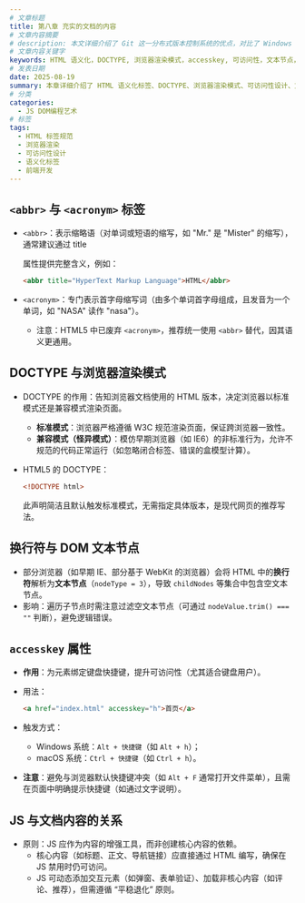 ```yaml
---
# 文章标题
title: 第八章 充实的文档的内容
# 文章内容摘要
# description: 本文详细介绍了 Git 这一分布式版本控制系统的优点，对比了 Windows 与 macOS/Linux 系统下的常用命令，讲解了 vim 操作模式及常用命令，还阐述了 Git 的基本配置、特定项目配置和命令缩写设置等内容。
# 文章内容关键字
keywords: HTML 语义化，DOCTYPE, 浏览器渲染模式，accesskey, 可访问性，文本节点，abbr 标签
# 发表日期
date: 2025-08-19
summary: 本章详细介绍了 HTML 语义化标签、DOCTYPE、浏览器渲染模式、可访问性设计、文本节点、`<abbr>` 标签等概念，帮助读者更好地理解和使用 HTML。
# 分类
categories:
  - JS DOM编程艺术
# 标签
tags:
  - HTML 标签规范
  - 浏览器渲染
  - 可访问性设计
  - 语义化标签
  - 前端开发
---
```


## `<abbr>` 与 `<acronym>` 标签

- `<abbr>`：表示缩略语（对单词或短语的缩写，如 "Mr." 是 "Mister" 的缩写），通常建议通过 title

  属性提供完整含义，例如：

  ```html
  <abbr title="HyperText Markup Language">HTML</abbr>
  ```

- `<acronym>`：专门表示首字母缩写词（由多个单词首字母组成，且发音为一个单词，如 "NASA" 读作 "nasa"）。

  - 注意：HTML5 中已废弃 `<acronym>`，推荐统一使用 `<abbr>` 替代，因其语义更通用。

## DOCTYPE 与浏览器渲染模式

- DOCTYPE 的作用：告知浏览器文档使用的 HTML 版本，决定浏览器以标准模式还是兼容模式渲染页面。

  - **标准模式**：浏览器严格遵循 W3C 规范渲染页面，保证跨浏览器一致性。
  - **兼容模式（怪异模式）**：模仿早期浏览器（如 IE6）的非标准行为，允许不规范的代码正常运行（如忽略闭合标签、错误的盒模型计算）。

- HTML5 的 DOCTYPE：

  ```html
  <!DOCTYPE html>
  ```

  此声明简洁且默认触发标准模式，无需指定具体版本，是现代网页的推荐写法。

## 换行符与 DOM 文本节点

- 部分浏览器（如早期 IE、部分基于 WebKit 的浏览器）会将 HTML 中的**换行符**解析为**文本节点**（`nodeType = 3`），导致 `childNodes` 等集合中包含空文本节点。
- 影响：遍历子节点时需注意过滤空文本节点（可通过 `nodeValue.trim() === ""` 判断），避免逻辑错误。

## `accesskey` 属性

- **作用**：为元素绑定键盘快捷键，提升可访问性（尤其适合键盘用户）。

- 用法：

  ```html
  <a href="index.html" accesskey="h">首页</a>
  ```

- 触发方式：

  - Windows 系统：`Alt + 快捷键`（如 `Alt + h`）；
  - macOS 系统：`Ctrl + 快捷键`（如 `Ctrl + h`）。

- **注意**：避免与浏览器默认快捷键冲突（如 `Alt + F` 通常打开文件菜单），且需在页面中明确提示快捷键（如通过文字说明）。

## JS 与文档内容的关系

- 原则：JS 应作为内容的增强工具，而非创建核心内容的依赖。
  - 核心内容（如标题、正文、导航链接）应直接通过 HTML 编写，确保在 JS 禁用时仍可访问。
  - JS 可动态添加交互元素（如弹窗、表单验证）、加载非核心内容（如评论、推荐），但需遵循 “平稳退化” 原则。
